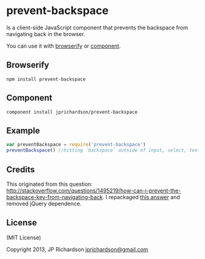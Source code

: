 prevent-backspace
================

Is a client-side JavaScript component that prevents the backspace from navigating back in the browser.

You can use it with [browserify](https://github.com/substack/node-browserify) or [component](https://github.com/component/component).



Browserify
----------

    npm install prevent-backspace


Component
---------

    component install jprichardson/prevent-backspace



Example
------


```javascript
var preventBackspace = require('prevent-backspace')
preventBackspace() //hitting `backspace` outside of input, select, textarea or contentEditable will be swallowed
```


Credits
-------

This originated from this question: http://stackoverflow.com/questions/1495219/how-can-i-prevent-the-backspace-key-from-navigating-back. I repackaged [this answer](http://stackoverflow.com/a/8218367/10333) and removed jQuery dependence.



License
-------

(MIT License)

Copyright 2013, JP Richardson  <jprichardson@gmail.com>
